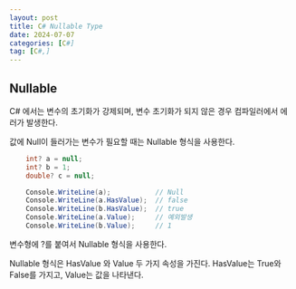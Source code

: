 ```yaml
---
layout: post
title: C# Nullable Type
date: 2024-07-07
categories: [C#]
tag: [C#,]
---
```


## **Nullable**

C# 에서는 변수의 초기화가 강제되며, 변수 초기화가 되지 않은 경우 컴파일러에서 에러가 발생한다.

값에 Null이 들러가는 변수가 필요할 때는 Nullable 형식을 사용한다. 

```C#
    int? a = null;
    int? b = 1;
    double? c = null;

    Console.WriteLine(a);           // Null
    Console.WriteLine(a.HasValue);  // false
    Console.WriteLine(b.HasValue);  // true
    Console.WriteLine(a.Value);     // 예외발생
    Console.WriteLine(b.Value);     // 1
```

변수형에 ?를 붙여서 Nullable 형식을 사용한다.

Nullable 형식은  HasValue 와 Value 두 가지 속성을 가진다. HasValue는 True와 False를 가지고, Value는 값을 나타낸다.